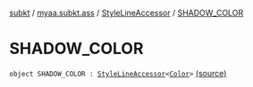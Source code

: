 [subkt](../../index.md) / [myaa.subkt.ass](../index.md) / [StyleLineAccessor](index.md) / [SHADOW_COLOR](./-s-h-a-d-o-w_-c-o-l-o-r.md)

# SHADOW_COLOR

`object SHADOW_COLOR : `[`StyleLineAccessor`](index.md)`<`[`Color`](https://docs.oracle.com/javase/9/docs/api/java/awt/Color.html)`>` [(source)](https://github.com/Myaamori/SubKt/blob/0.1.8/src/main/kotlin/myaa/subkt/ass/parser.kt#L503)